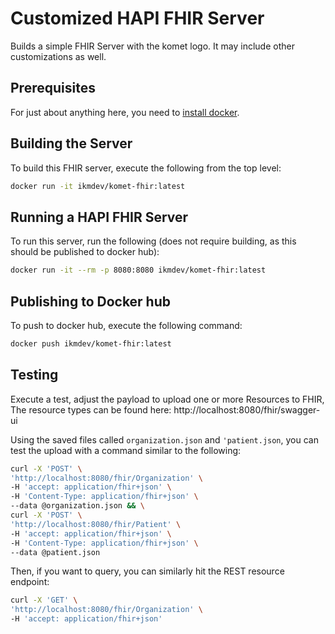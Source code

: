 # Customized HAPI FHIR Server

Builds a simple FHIR Server with the komet logo.  It may include other 
customizations as well.

## Prerequisites

For just about anything here, you need to [install docker](installing-docker.md).

## Building the Server

To build this FHIR server, execute the following from the top level:

```bash
docker run -it ikmdev/komet-fhir:latest
```

## Running a HAPI FHIR Server

To run this server, run the following (does not require building, 
as this should be published to docker hub):

```bash
docker run -it --rm -p 8080:8080 ikmdev/komet-fhir:latest
```

## Publishing to Docker hub

To push to docker hub, execute the following command:  

```bash
docker push ikmdev/komet-fhir:latest
```

## Testing

Execute a test, adjust the payload to upload one or more Resources to FHIR,
The resource types can be found here: http://localhost:8080/fhir/swagger-ui

Using the saved files called `organization.json` and `'patient.json`, you can test the upload with a command similar 
to the following:

```bash
curl -X 'POST' \
'http://localhost:8080/fhir/Organization' \
-H 'accept: application/fhir+json' \
-H 'Content-Type: application/fhir+json' \
--data @organization.json && \
curl -X 'POST' \
'http://localhost:8080/fhir/Patient' \
-H 'accept: application/fhir+json' \
-H 'Content-Type: application/fhir+json' \
--data @patient.json
```

Then, if you want to query, you can similarly hit the REST resource endpoint:

```bash
curl -X 'GET' \
'http://localhost:8080/fhir/Organization' \
-H 'accept: application/fhir+json'
```
